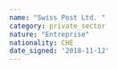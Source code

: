 ```yaml
---
name: "Swiss Post Ltd. "
category: private_sector
nature: "Entreprise"
nationality: CHE
date_signed: '2018-11-12'
---
```

    